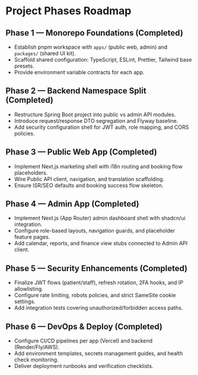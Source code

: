 # Project Phases Roadmap

## Phase 1 — Monorepo Foundations (Completed)
- Establish pnpm workspace with `apps/` (public web, admin) and `packages/` (shared UI kit).
- Scaffold shared configuration: TypeScript, ESLint, Prettier, Tailwind base presets.
- Provide environment variable contracts for each app.

## Phase 2 — Backend Namespace Split (Completed)
- Restructure Spring Boot project into public vs admin API modules.
- Introduce request/response DTO segregation and Flyway baseline.
- Add security configuration shell for JWT auth, role mapping, and CORS policies.

## Phase 3 — Public Web App (Completed)
- Implement Next.js marketing shell with i18n routing and booking flow placeholders.
- Wire Public API client, navigation, and translation scaffolding.
- Ensure ISR/SEO defaults and booking success flow skeleton.

## Phase 4 — Admin App (Completed)
- Implement Next.js (App Router) admin dashboard shell with shadcn/ui integration.
- Configure role-based layouts, navigation guards, and placeholder feature pages.
- Add calendar, reports, and finance view stubs connected to Admin API client.

## Phase 5 — Security Enhancements (Completed)
- Finalize JWT flows (patient/staff), refresh rotation, 2FA hooks, and IP allowlisting.
- Configure rate limiting, robots policies, and strict SameSite cookie settings.
- Add integration tests covering unauthorized/forbidden access paths.

## Phase 6 — DevOps & Deploy (Completed)
- Configure CI/CD pipelines per app (Vercel) and backend (Render/Fly/AWS).
- Add environment templates, secrets management guides, and health check monitoring.
- Deliver deployment runbooks and verification checklists.
